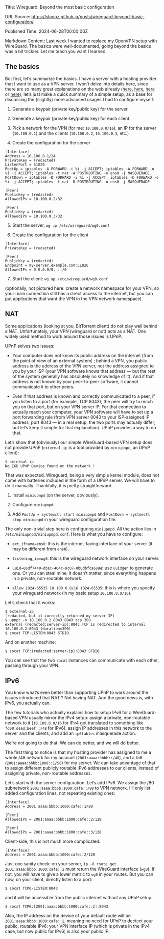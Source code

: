 Title: Wireguard: Beyond the most basic configuration

URL Source: https://sloonz.github.io/posts/wireguard-beyond-basic-configuration/

Published Time: 2024-06-28T00:00:00Z

Markdown Content:
Last week I wanted to replace my OpenVPN setup with WireGuard. The basics were well-documented, going beyond the basics was a bit trickier. Let me teach you want I learned.

The basics
----------

But first, let’s summarize the basics. I have a server with a hosting provider that I want to use as a VPN server. I won’t delve into details here, since there are so many great explanations on the web already ([here](https://www.wireguard.com/quickstart/#nat-and-firewall-traversal-persistence), [here](https://www.wireguard.com/netns/), [here](https://volatilesystems.org/wireguard-in-a-separate-linux-network-namespace.html) or [here](https://wiki.archlinux.org/title/WireGuard)), let’s just make a quick summary of a simple setup, as a base for discussing the (slightly) more advanced usages I had to configure myself:

1.  Generate a keypair (private key/public key) for the server.
    
2.  Generate a keypair (private key/public key) for each client.
    
3.  Pick a network for the VPN (for me: `10.100.0.0/16`), an IP for the server (`10.100.0.1`) and the clients (`10.100.0.2`, `10.100.0.3`, etc.)
    
4.  Create the configuration for the server
    

```
[Interface]
Address = 10.100.0.1/24
PrivateKey = (redacted)
ListenPort = 51820
PostUp = iptables -A FORWARD -i %i -j ACCEPT; iptables -A FORWARD -o %i -j ACCEPT; iptables -t nat -A POSTROUTING -o ens0 -j MASQUERADE
PostDown = iptables -D FORWARD -i %i -j ACCEPT; iptables -D FORWARD -o %i -j ACCEPT; iptables -t nat -D POSTROUTING -o ens0 -j MASQUERADE

[Peer]
PublicKey = (redacted)
AllowedIPs = 10.100.0.2/32

[Peer]
PublicKey = (redacted)
AllowedIPs = 10.100.0.3/32
```

5.  Start the server, `wg up /etc/wireguard/wg0.conf`
    
6.  Create the configuration for the client
    

```
[Interface]
PrivateKey = (redacted)

[Peer]
PublicKey = (redacted)
Endpoint = my-server.example.com:51820
AllowedIPs = 0.0.0.0/0, ::/0
```

7.  Start the client: `wg up /etc/wireguard/wg0.conf`

(optionally, not pictured here: create a network namespace for your VPN, so your main connection still has a direct access to the internet, but you can put applications that want the VPN in the VPN network namespace).

NAT
---

Some applications (looking at you, BitTorrent client) do not play well behind a NAT. Unfortunately, your VPN (wireguard or not) acts as a NAT. One widely used method to work around those issues is UPnP.

UPnP solves two issues:

*   Your computer does not know its public address on the internet (from the point of view of an external system) ; behind a VPN, you public address is the address of the VPN server, not the address assigned to you by your ISP (your VPN software knows that address — but the rest of the system generally has absolutely no knowledge of it). And if that address is not known by your peer-to-peer software, it cannot communicate it to other peers.
    
*   Even if that address is known and correctly communicated to a peer, if you listen to a port (for example, TCP 8043), the peer will try to reach you on that port, but on your VPN server IP. For that connection to actually reach your computer, your VPN software will have to set up a port forwarding rule (from VPN server 8043 to your ISP-assigned IP address, port 8043 — in a real setup, the two ports may actually differ, but let’s keep it simple for that explanation). UPnP provides a way to do that.
    

Let’s show that (obviously) our simple WireGuard-based VPN setup does not provide UPnP (`external-ip` is a tool provided by `miniupnpc`, an UPnP client):

```
$ external-ip
No IGD UPnP Device found on the network !
```

That was expected. Wireguard, being a very simple kernel module, does not come with batteries included in the form of a UPnP server. We will have to do it manually. Thankfully, it is pretty straightforward:

1.  Install `miniupnpd` (on the server, obviously).
    
2.  Configure `miniupnpd`.
    
3.  Add `PostUp = systemctl start miniupnpd` and `PostDown = systemctl stop miniupnpd` in your wireguard configuration file.
    

The only non-trivial step here is configuring `miniupnpd`. All the action lies in `/etc/miniupnpd/miniupnpd.conf`. Here is what you have to configure:

*   `ext_ifname=ens0`: this is the internet-facing interface of your server (it may be different from `ens0`).
    
*   `listening_ip=wg0`: this is the wireguard network interface on your server.
    
*   `uuid=06df7440-dbac-404c-9c07-0b0dbfca609e`: use `uuidgen` to generate one. Or you can steal mine, it doesn’t matter, since everything happens in a private, non-routable network.
    
*   `allow 1024-65535 10.100.0.0/16 1024-65535`: this is where you specify your wireguard network (in my basic setup `10.100.0.0/16`).
    

Let’s check that it works:

```
$ external-ip
(redacted, but it correctly returned my server IP)
$ upnpc -n 10.100.0.2 8043 8043 tcp 300
external (redacted:server-ip):8043 TCP is redirected to internal 10.100.0.2:8043 (duration=300)
$ socat TCP-LISTEN:8043 STDIO
```

And on another machine:

```
$ socat TCP:(redacted:server-ip):8043 STDIO
```

You can see that the two `socat` instances can communicate with each other, passing through your VPN.

IPv6
----

You know what’s even better than supporting UPnP to work around the issues introduced that NAT ? Not having NAT. And the good news is, with IPv6, you actually can.

The few tutorials who actually explains how to setup IPv6 for a WireGuard-based VPN usually mirror the IPv4 setup: assign a private, non-routable network to it (`10.100.0.0/16` for IPv4 get translated to something like `fd00:dead:beef::/48` for IPv6), assign IP addresses in this network to the server and the clients, and add an `ip6tables` masquerade action.

We’re not going to do that. We can do better, and we will do better.

The first thing to notice is that my hosting provider has assigned to me a whole /48 network for my account (`2001:aaaa:bbbb::/48`), and a /56 (`2001:aaaa:bbbb:1000::1/56`) for my server. We can take advantage of that to assign different publicly routable IPv6 addresses to our clients, instead of assigning private, non-routable addresses.

Let’s start with the server configuration. Let’s add IPv6. We assign the /80 subnetwork `2001:aaaa:bbbb:1000:cafe::/80` to VPN network. I’ll only list added configuration lines, not repeating existing ones:

```
[Interface]
Address = 2001:aaaa:bbbb:1000:cafe::1/80

[Peer]
AllowedIPs = 2001:aaaa:bbbb:1000:cafe::2/128

[Peer]
AllowedIPs = 2001:aaaa:bbbb:1000:cafe::3/128
```

Client-side, this is not much more complicated:

```
[Interface]
Address = 2001:aaaa:bbbb:1000:cafe::2/128
```

Just one sanity check: on your server, `ip -6 route get 2001:aaaa:bbbb:1000:cafe::2` must return the WireGuard interface (`wg0`). If not, you will have to give a lower metric to `wg0` in your routes. But you can now, on your client, directly listen to a port:

```
$ socat TCP6-LISTEN:8043
```

and it will be accessible from the public internet without any UPnP setup:

```
$ socat TCP6:[2001:aaaa:bbbb:1000:cafe::2]:8043
```

Also, the IP address on the device of your default route will be `2001:aaaa:bbbb:1000:cafe::2`, meaning no need for UPnP to dectect your public, routable IPv6: your VPN interface IP (which is private in the IPv4 case, but now public for IPv6) is also your public IP.
